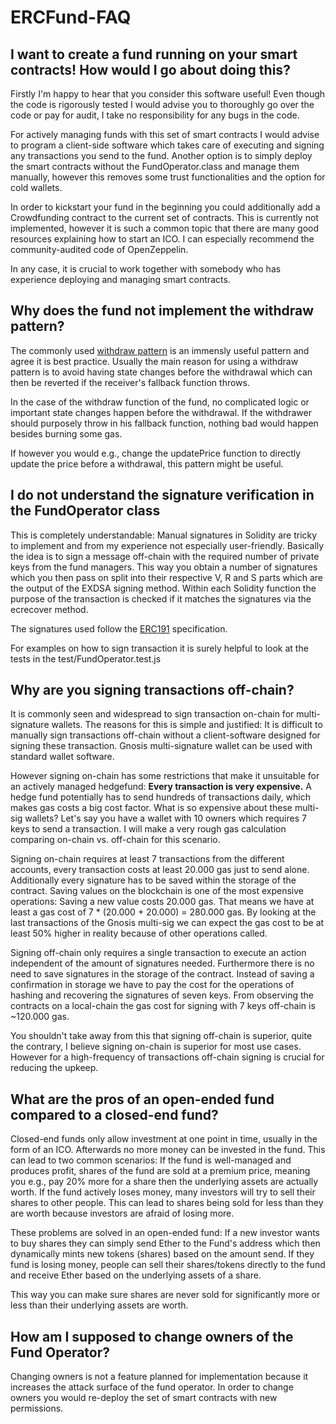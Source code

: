 # ERCFund-FAQ

## I want to create a fund running on your smart contracts! How would I go about doing this?
Firstly I'm happy to hear that you consider this software useful! Even though the code is rigorously tested I would advise you to thoroughly go over the code or pay for audit, I take no responsibility for any bugs in the code.

For actively managing funds with this set of smart contracts I would advise to program a client-side software which takes care of executing and signing any transactions you send to the fund.
Another option is to simply deploy the smart contracts without the FundOperator.class and manage them manually, however this removes some trust functionalities and the option for cold wallets.

In order to kickstart your fund in the beginning you could additionally add a Crowdfunding contract to the current set of contracts. This is currently not implemented, however it is such a common topic that there 
are many good resources explaining how to start an ICO. I can especially recommend the community-audited code of OpenZeppelin.

In any case, it is crucial to work together with somebody who has experience deploying and managing smart contracts. 

## Why does the fund not implement the withdraw pattern? 
The commonly used [withdraw pattern](http://solidity.readthedocs.io/en/v0.4.21/common-patterns.html#withdrawal-from-contracts) is an immensly useful pattern and agree it is best practice. Usually the main reason for using a withdraw pattern is to avoid having state changes before the withdrawal which can then be reverted if the receiver's fallback function throws. 

In the case of the withdraw function of the fund, no complicated logic or important state changes happen before the withdrawal. If the withdrawer should purposely throw in his fallback function, nothing bad would happen besides burning some gas. 

If however you would e.g., change the updatePrice function to directly update the price before a withdrawal, this pattern might be useful.

## I do not understand the signature verification in the FundOperator class
This is completely understandable: Manual signatures in Solidity are tricky to implement and from my experience not especially user-friendly. 
Basically the idea is to sign a message off-chain with the required number of private keys from the fund managers. This way you obtain a number of signatures which you then pass on split into their respective V, R and S parts which are the output of the EXDSA signing method. 
Within each Solidity function the purpose of the transaction is checked if it matches the signatures via the ecrecover method. 

The signatures used follow the [ERC191](https://github.com/ethereum/EIPs/issues/191) specification.

For examples on how to sign transaction it is surely helpful to look at the tests in the test/FundOperator.test.js

## Why are you signing transactions off-chain?
It is commonly seen and widespread to sign transaction on-chain for multi-signature wallets. The reasons for this is simple and justified: It is difficult to manually sign transactions off-chain without a client-software
designed for signing these transaction. Gnosis multi-signature wallet can be used with standard wallet software.

However signing on-chain has some restrictions that make it unsuitable for an actively managed hedgefund: **Every transaction is very expensive.** 
A hedge fund potentially has to send hundreds of transactions daily, which makes gas costs a big cost factor.
What is so expensive about these multi-sig wallets? Let's say you have a wallet with 10 owners which requires 7 keys to send a transaction. 
I will make a very rough gas calculation comparing on-chain vs. off-chain for this scenario.

Signing on-chain requires at least 7 transactions from the different accounts, every transaction costs at least 20.000 gas just to send alone. Additionally every signature has to be saved within the storage of the contract.
Saving values on the blockchain is one of the most expensive operations: Saving a new value costs 20.000 gas. That means we have at least a gas cost of 7 * (20.000 + 20.000) = 280.000 gas. 
By looking at the last transactions of the Gnosis multi-sig we can expect the gas cost to be at least 50% higher in reality because of other operations called.

Signing off-chain only requires a single transaction to execute an action independent of the amount of signatures needed. Furthermore there is no need to save signatures in the storage of the contract.
Instead of saving a confirmation in storage we have to pay the cost for the operations of hashing and recovering the signatures of seven keys. 
From observing the contracts on a local-chain the gas cost for signing with 7 keys off-chain is ~120.000 gas.

You shouldn't take away from this that signing off-chain is superior, quite the contrary, I believe signing on-chain is superior for most use cases.
However for a high-frequency of transactions off-chain signing is crucial for reducing the upkeep.

## What are the pros of an open-ended fund compared to a closed-end fund?
Closed-end funds only allow investment at one point in time, usually in the form of an ICO. Afterwards no more money can be invested in the fund. This can lead to two common scenarios:
If the fund is well-managed and produces profit, shares of the fund are sold at a premium price, meaning you e.g., pay 20% more for a share then the underlying assets are actually worth.
If the fund actively loses money, many investors will try to sell their shares to other people. This can lead to shares being sold for less than they are worth because investors are afraid of losing more.

These problems are solved in an open-ended fund: If a new investor wants to buy shares they can simply send Ether to the Fund's address which then dynamically mints new tokens (shares) based on the amount send.
If they fund is losing money, people can sell their shares/tokens directly to the fund and receive Ether based on the underlying assets of a share.

This way you can make sure shares are never sold for significantly more or less than their underlying assets are worth.

## How am I supposed to change owners of the Fund Operator?
Changing owners is not a feature planned for implementation because it increases the attack surface of the fund operator.
In order to change owners you would re-deploy the set of smart contracts with new permissions.